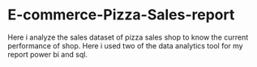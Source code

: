 # E-commerce-Pizza-Sales-report
Here i analyze the sales dataset of pizza sales shop to know the current performance of shop. Here i used two of the data analytics tool for my report power bi and sql.
